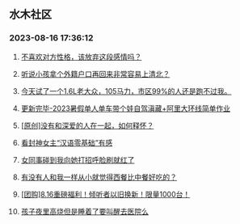 ## 水木社区 
### 2023-08-16 17:36:12

1. [不喜欢对方性格，该放弃这段感情吗？](https://www.mysmth.net/nForum/article/FamilyLife/1766360547)

2. [听说小孩拿个外籍户口再回来非常容易上清北？](https://www.mysmth.net/nForum/article/ChildEducation/2261217)

3. [今天试了一个1.6L老大众，105马力，市区99%的人还是跑不过我。](https://www.mysmth.net/nForum/article/AutoWorld/1944656063)

4. [更新完毕-2023暑假单人单车带个娃自驾滇藏+阿里大环线简单作业](https://www.mysmth.net/nForum/article/Travel/946800)

5. [[原创]没有和深爱的人在一起，如何释怀？](https://www.mysmth.net/nForum/article/Divorce/2038970)

6. [看封神女主“汉语零基础”有感](https://www.mysmth.net/nForum/article/Movie/3536033)

7. [女同事碰到我向她打招呼脸刷就红了](https://www.mysmth.net/nForum/article/Love/6265736)

8. [有没有人和我一样从小就觉得西餐比中餐好吃的？](https://www.mysmth.net/nForum/article/Food/1682794)

9. [[团购]8.16重磅福利！倾听者以旧换新！限量1000台！](https://www.mysmth.net/nForum/article/ADAgent_TG/1307102)

10. [孩子夜里高烧但是睡着了要叫醒去医院么](https://www.mysmth.net/nForum/article/Children/932707146)

